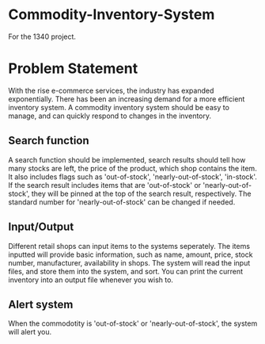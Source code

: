 # Commodity-Inventory-System
For the 1340 project.
# Problem Statement
With the rise e-commerce services, the industry has expanded exponentially. There has been an increasing demand for a more efficient inventory system. 
A commodity inventory system should be easy to manage, and can quickly respond to changes in the inventory. 
## Search function
A search function should be implemented, search results should tell how many stocks are left, the price of the product, which shop contains the item. It also includes flags such as 'out-of-stock', 'nearly-out-of-stock', 'in-stock'. If the search result includes items that are 'out-of-stock' or 'nearly-out-of-stock', they will be pinned at the top of the search result, respectively. The standard number for 'nearly-out-of-stock' can be changed if needed.
## Input/Output
Different retail shops can input items to the systems seperately. The items inputted will provide basic information, such as name, amount, price, stock number, manufacturer, availability in shops. The system will read the input files, and store them into the system, and sort.
You can print the current inventory into an output file whenever you wish to.
##  Alert system
When the commodotity is 'out-of-stock' or 'nearly-out-of-stock', the system will alert you.
